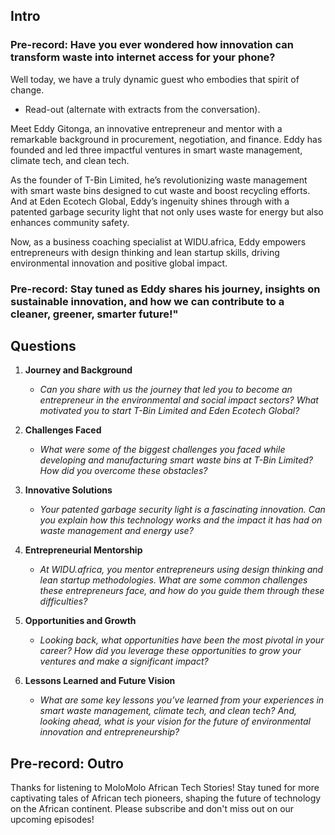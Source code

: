 ## Intro
### Pre-record: Have you ever wondered how innovation can transform waste into internet access for your phone? 

Well today, we have a truly dynamic guest who embodies that spirit of change.

- Read-out (alternate with extracts from the conversation).

Meet Eddy Gitonga, an innovative entrepreneur and mentor with a remarkable background in procurement, negotiation, and finance. Eddy has founded and led three impactful ventures in smart waste management, climate tech, and clean tech.

As the founder of T-Bin Limited, he’s revolutionizing waste management with smart waste bins designed to cut waste and boost recycling efforts. And at Eden Ecotech Global, Eddy’s ingenuity shines through with a patented garbage security light that not only uses waste for energy but also enhances community safety.

Now, as a business coaching specialist at WIDU.africa, Eddy empowers entrepreneurs with design thinking and lean startup skills, driving environmental innovation and positive global impact.

### Pre-record: Stay tuned as Eddy shares his journey, insights on sustainable innovation, and how we can contribute to a cleaner, greener, smarter future!"

## Questions

1. **Journey and Background**
   - *Can you share with us the journey that led you to become an entrepreneur in the environmental and social impact sectors? What motivated you to start T-Bin Limited and Eden Ecotech Global?*

2. **Challenges Faced**
   - *What were some of the biggest challenges you faced while developing and manufacturing smart waste bins at T-Bin Limited? How did you overcome these obstacles?*

3. **Innovative Solutions**
   - *Your patented garbage security light is a fascinating innovation. Can you explain how this technology works and the impact it has had on waste management and energy use?*

4. **Entrepreneurial Mentorship**
   - *At WIDU.africa, you mentor entrepreneurs using design thinking and lean startup methodologies. What are some common challenges these entrepreneurs face, and how do you guide them through these difficulties?*

5. **Opportunities and Growth**
   - *Looking back, what opportunities have been the most pivotal in your career? How did you leverage these opportunities to grow your ventures and make a significant impact?*

6. **Lessons Learned and Future Vision**
   - *What are some key lessons you’ve learned from your experiences in smart waste management, climate tech, and clean tech? And, looking ahead, what is your vision for the future of environmental innovation and entrepreneurship?*

## Pre-record: Outro
Thanks for listening to MoloMolo African Tech Stories! Stay tuned for more captivating tales of African tech pioneers, shaping the future of technology on the African continent. Please subscribe and don't miss out on our upcoming episodes!

